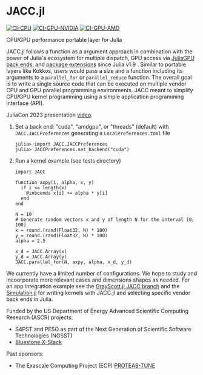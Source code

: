 # JACC.jl

[![CI-CPU](https://github.com/JuliaORNL/JACC.jl/actions/workflows/ci-cpu.yaml/badge.svg)](https://github.com/JuliaORNL/JACC.jl/actions/workflows/ci-cpu.yaml)
[![CI-GPU-NVIDIA](https://github.com/JuliaORNL/JACC.jl/actions/workflows/ci-gpu-NVIDIA.yaml/badge.svg)](https://github.com/JuliaORNL/JACC.jl/actions/workflows/ci-gpu-NVIDIA.yaml)
[![CI-GPU-AMD](https://github.com/JuliaORNL/JACC.jl/actions/workflows/ci-gpu-AMD.yaml/badge.svg)](https://github.com/JuliaORNL/JACC.jl/actions/workflows/ci-gpu-AMD.yaml)


CPU/GPU performance portable layer for Julia

JACC.jl follows a function as a argument approach in combination with the power of Julia's ecosystem for multiple dispatch, GPU access via [JuliaGPU back ends](https://juliagpu.org/), and [package extensions](https://julialang.org/blog/2023/04/julia-1.9-highlights/#package_extensions) since Julia v1.9 . Similar to portable layers like Kokkos, users would pass a size and a function including its arguments to a `parallel_for` or `parallel_reduce` function.
The overall goal is to write a single source code that can be executed on multiple vendor CPU and GPU parallel programming environments. JACC meant to simplify CPU/GPU kernel programming using a simple application programming interface (API).

JuliaCon 2023 presentation [video](https://live.juliacon.org/talk/AY8EUX).

1. Set a back end: "cuda", "amdgpu", or "threads" (default) with `JACC.JACCPreferences` generating a `LocalPreferences.toml` file

    ```
    julia> import JACC.JACCPreferences
    julia> JACCPreferences.set_backend("cuda")
    ```

2. Run a kernel example (see tests directory)

    ```
    import JACC

    function axpy(i, alpha, x, y)
      if i <= length(x)
        @inbounds x[i] += alpha * y[i]
      end
    end

    N = 10
    # Generate random vectors x and y of length N for the interval [0, 100]
    x = round.(rand(Float32, N) * 100)
    y = round.(rand(Float32, N) * 100)
    alpha = 2.5

    x_d = JACC.Array(x)
    y_d = JACC.Array(y)
    JACC.parallel_for(N, axpy, alpha, x_d, y_d)
    ```

We currently have a limited number of configurations. 
We hope to study and incoorporate more relevant cases and dimensions shapes as needed.
For an app integration example see the [GrayScott.jl JACC branch](https://github.com/JuliaORNL/GrayScott.jl/tree/GrayScott-JACC) and the [Simulation.jl](https://github.com/JuliaORNL/GrayScott.jl/blob/GrayScott-JACC/src/simulation/Simulation.jl) for writing kernels with JACC.jl and selecting specific vendor back ends in Julia.


Funded by the US Department of Energy Advanced Scientific Computing Research (ASCR) projects:

- S4PST and PESO as part of the Next Generation of Scientific Software Technologies (NGSST)
- [Bluestone X-Stack](https://csmd.ornl.gov/Bluestone)

Past sponsors:
- The Exascale Computing Project (ECP) [PROTEAS-TUNE](https://www.ornl.gov/project/proteas-tune) 
